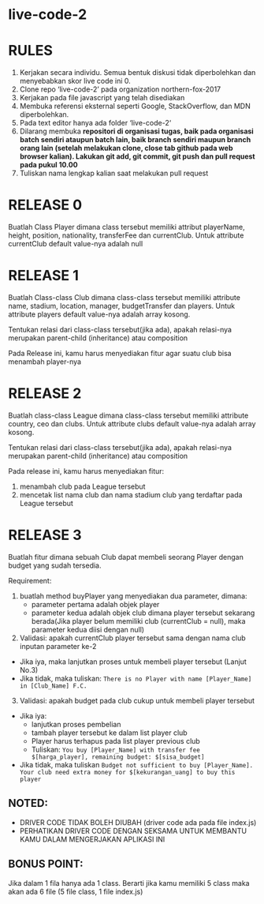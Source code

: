 # live-code-2

# RULES
1. Kerjakan secara individu. Semua bentuk diskusi tidak diperbolehkan dan menyebabkan skor live code ini 0.
2. Clone repo ‘live-code-2’ pada organization northern-fox-2017
3. Kerjakan pada file javascript yang telah disediakan
4. Membuka referensi eksternal seperti Google, StackOverflow, dan MDN diperbolehkan.
5. Pada text editor hanya ada folder ‘live-code-2‘
6. Dilarang membuka **repositori di organisasi tugas, baik pada organisasi batch sendiri ataupun batch lain, baik branch sendiri maupun branch orang lain (setelah melakukan clone, close tab github pada web browser kalian). Lakukan git add, git commit, git push dan pull request pada pukul 10.00**
7. Tuliskan nama lengkap kalian saat melakukan pull request


# RELEASE 0
Buatlah Class Player dimana class tersebut memiliki attribut playerName, height, position, nationality, transferFee dan currentClub.
Untuk attribute currentClub default value-nya adalah null

# RELEASE 1
Buatlah Class-class Club dimana class-class tersebut memiliki attribute name, stadium, location, manager, budgetTransfer dan players. Untuk attribute players default value-nya adalah array kosong.

Tentukan relasi dari class-class tersebut(jika ada), apakah relasi-nya merupakan parent-child (inheritance) atau composition

Pada Release ini, kamu harus menyediakan fitur agar suatu club bisa menambah player-nya

# RELEASE 2
Buatlah class-class League dimana class-class tersebut memiliki attribute country, ceo dan clubs. Untuk attribute clubs default value-nya adalah array kosong.

Tentukan relasi dari class-class tersebut(jika ada), apakah relasi-nya merupakan parent-child (inheritance) atau composition

Pada release ini, kamu harus menyediakan fitur:
 1. menambah club pada League tersebut
 2. mencetak list nama club dan nama stadium club yang terdaftar pada League tersebut

# RELEASE 3
Buatlah fitur dimana sebuah Club dapat membeli seorang Player dengan budget yang sudah tersedia.

Requirement:
1. buatlah method buyPlayer yang menyediakan dua parameter, dimana:
   - parameter pertama adalah objek player
   - parameter kedua adalah objek club dimana player tersebut sekarang berada(Jika player belum memiliki club (currentClub = null), maka parameter kedua diisi dengan null)
2. Validasi: apakah currentClub player tersebut sama dengan nama club inputan parameter ke-2
  - Jika iya, maka lanjutkan proses untuk membeli player tersebut (Lanjut No.3)
  - Jika tidak, maka tuliskan: `There is no Player with name [Player_Name] in [Club_Name] F.C.`
3. Validasi: apakah budget pada club cukup untuk membeli player tersebut
  - Jika iya:
    * lanjutkan proses pembelian
    * tambah player tersebut ke dalam list player club
    * Player harus terhapus pada list player previous club
    * Tuliskan: `You buy [Player_Name] with transfer fee $[harga_player], remaining budget: $[sisa_budget]`
  - Jika tidak, maka tuliskan `Budget not sufficient to buy [Player_Name]. Your club need extra money for $[kekurangan_uang] to buy this player` 

## NOTED:
- DRIVER CODE TIDAK BOLEH DIUBAH (driver code ada pada file index.js)
- PERHATIKAN DRIVER CODE DENGAN SEKSAMA UNTUK MEMBANTU KAMU DALAM MENGERJAKAN APLIKASI INI


## BONUS POINT:
Jika dalam 1 fila hanya ada 1 class. Berarti jika kamu memiliki 5 class maka akan ada 6 file (5 file class, 1 file index.js)
